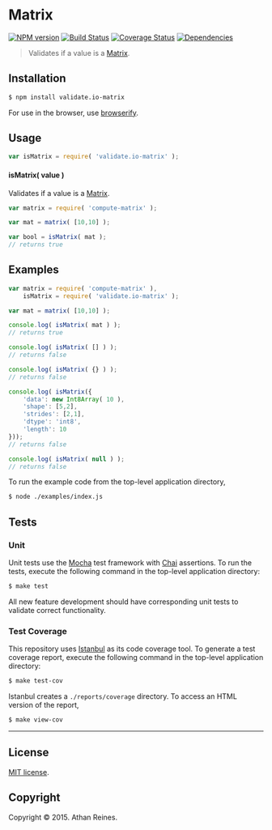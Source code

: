 Matrix
===
[![NPM version][npm-image]][npm-url] [![Build Status][travis-image]][travis-url] [![Coverage Status][coveralls-image]][coveralls-url] [![Dependencies][dependencies-image]][dependencies-url]

> Validates if a value is a [Matrix](https://github.com/compute-io/matrix).


## Installation

``` bash
$ npm install validate.io-matrix
```

For use in the browser, use [browserify](https://github.com/substack/node-browserify).


## Usage

``` javascript
var isMatrix = require( 'validate.io-matrix' );
```

#### isMatrix( value )

Validates if a value is a [Matrix](https://github.com/compute-io/matrix).

``` javascript
var matrix = require( 'compute-matrix' );

var mat = matrix( [10,10] );

var bool = isMatrix( mat );
// returns true
```


## Examples

``` javascript
var matrix = require( 'compute-matrix' ),
	isMatrix = require( 'validate.io-matrix' );

var mat = matrix( [10,10] );

console.log( isMatrix( mat ) );
// returns true

console.log( isMatrix( [] ) );
// returns false

console.log( isMatrix( {} ) );
// returns false

console.log( isMatrix({
	'data': new Int8Array( 10 ),
	'shape': [5,2],
	'strides': [2,1],
	'dtype': 'int8',
	'length': 10
}));
// returns false

console.log( isMatrix( null ) );
// returns false
```

To run the example code from the top-level application directory,

``` bash
$ node ./examples/index.js
```


## Tests

### Unit

Unit tests use the [Mocha](http://mochajs.org) test framework with [Chai](http://chaijs.com) assertions. To run the tests, execute the following command in the top-level application directory:

``` bash
$ make test
```

All new feature development should have corresponding unit tests to validate correct functionality.


### Test Coverage

This repository uses [Istanbul](https://github.com/gotwarlost/istanbul) as its code coverage tool. To generate a test coverage report, execute the following command in the top-level application directory:

``` bash
$ make test-cov
```

Istanbul creates a `./reports/coverage` directory. To access an HTML version of the report,

``` bash
$ make view-cov
```


---
## License

[MIT license](http://opensource.org/licenses/MIT). 


## Copyright

Copyright &copy; 2015. Athan Reines.


[npm-image]: http://img.shields.io/npm/v/validate.io-matrix.svg
[npm-url]: https://npmjs.org/package/validate.io-matrix

[travis-image]: http://img.shields.io/travis/validate-io/matrix/master.svg
[travis-url]: https://travis-ci.org/validate-io/matrix

[coveralls-image]: https://img.shields.io/coveralls/validate-io/matrix/master.svg
[coveralls-url]: https://coveralls.io/r/validate-io/matrix?branch=master

[dependencies-image]: http://img.shields.io/david/validate-io/matrix.svg
[dependencies-url]: https://david-dm.org/validate-io/matrix

[dev-dependencies-image]: http://img.shields.io/david/dev/validate-io/matrix.svg
[dev-dependencies-url]: https://david-dm.org/dev/validate-io/matrix

[github-issues-image]: http://img.shields.io/github/issues/validate-io/matrix.svg
[github-issues-url]: https://github.com/validate-io/matrix/issues

